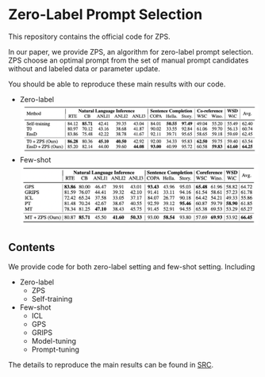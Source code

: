 # Zero-Label Prompt Selection

This repository contains the official code for ZPS.

In our paper, we provide ZPS, an algorithm for zero-label prompt selection. ZPS choose an optimal prompt from the set of manual prompt candidates without and labeled data or parameter update.

You should be able to reproduce these main results with our code.
- Zero-label
    ![](./ZL.png)
- Few-shot
    ![](./FS.png)

## Contents
We provide code for both zero-label setting and few-shot setting. Including
- Zero-label
    - ZPS
    - Self-training
- Few-shot
    - ICL
    - GPS
    - GRIPS
    - Model-tuning
    - Prompt-tuning


The details to reproduce the main results can be found in [SRC](src/README.md).


